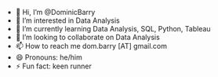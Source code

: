 - 👋 Hi, I’m @DominicBarry
- 👀 I’m interested in Data Analysis
- 🌱 I’m currently learning Data Analysis, SQL, Python, Tableau
- 💞️ I’m looking to collaborate on Data Analysis
- 📫 How to reach me dom.barry [AT] gmail.com
- 😄 Pronouns: he/him
- ⚡ Fun fact: keen runner

<!---
DominicBarry/DominicBarry is a ✨ special ✨ repository because its `README.md` (this file) appears on your GitHub profile.
You can click the Preview link to take a look at your changes.
--->

